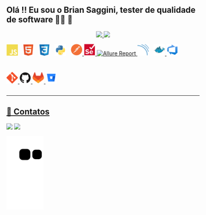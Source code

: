 ## Olá !! Eu sou o Brian Saggini, tester de qualidade de software 👨‍💻 🐞



<div align="center">
  <a href="https://github.com/saggini">
  <img height="180em" src="https://github-readme-stats.vercel.app/api?username=saggini&show_icons=true&theme=dracula&include_all_commits=true&count_private=true"/>
  <img height="180em" src="https://github-readme-stats.vercel.app/api/top-langs/?username=saggini&layout=compact&langs_count=7&theme=dracula"/>
</div>
  
   
<div style="display: flex; flex-wrap: wrap; gap: 12px; align-items: center;">
  <!-- 🚀 Linguagens -->
  <img alt="JavaScript" title="JavaScript" height="30"
    src="https://raw.githubusercontent.com/devicons/devicon/master/icons/javascript/javascript-plain.svg">
  <img alt="HTML5" title="HTML5" height="30"
    src="https://raw.githubusercontent.com/devicons/devicon/master/icons/html5/html5-original.svg">
  <img alt="CSS3" title="CSS3" height="30"
    src="https://raw.githubusercontent.com/devicons/devicon/master/icons/css3/css3-original.svg">
  <img alt="Python" title="Python" height="30"
    src="https://raw.githubusercontent.com/devicons/devicon/master/icons/python/python-original.svg">

  <!-- 🧪 Testes -->
  <img alt="Postman" title="Postman" height="30"
    src="https://raw.githubusercontent.com/devicons/devicon/master/icons/postman/postman-original.svg">
  <img alt="Selenium" title="Selenium" height="30"
    src="https://raw.githubusercontent.com/devicons/devicon/master/icons/selenium/selenium-original.svg">
  <img alt="Allure Report" title="Allure Report" height="30"
    src="https://avatars.githubusercontent.com/u/5879127?s=200&v=4">
  <img alt="SonarQube" title="SonarQube" height="30"
    src="https://raw.githubusercontent.com/devicons/devicon/master/icons/sonarqube/sonarqube-original.svg">

  <!-- ⚙️ DevOps / CI/CD -->
  <img alt="Docker" title="Docker" height="30"
    src="https://raw.githubusercontent.com/devicons/devicon/master/icons/docker/docker-original.svg">
  <img alt="Azure Pipelines" title="Azure Pipelines" height="30"
    src="https://raw.githubusercontent.com/devicons/devicon/master/icons/azuredevops/azuredevops-original.svg">

  <!-- 🔧 Controle de Versão -->
  <img alt="Git" title="Git" height="30"
    src="https://raw.githubusercontent.com/devicons/devicon/master/icons/git/git-original.svg">
  <img alt="GitHub" title="GitHub" height="30"
    src="https://raw.githubusercontent.com/devicons/devicon/master/icons/github/github-original.svg">
  <img alt="GitLab" title="GitLab" height="30"
    src="https://raw.githubusercontent.com/devicons/devicon/master/icons/gitlab/gitlab-original.svg">
  <img alt="Bitbucket" title="Bitbucket" height="30"
    src="https://raw.githubusercontent.com/devicons/devicon/master/icons/bitbucket/bitbucket-original.svg">
</div>

  
  ---
  
  ## 📱 Contatos
  
  <div>
    <a href = "mailto:briansaggini@gmail.com"><img src="https://img.shields.io/badge/Gmail-D14836?style=for-the-badge&logo=gmail&logoColor=white" target="_blank"></a>
  <a href="https://www.linkedin.com/in/briansagini/" target="_blank"><img src="https://img.shields.io/badge/-LinkedIn-%230077B5?style=for-the-badge&logo=linkedin&logoColor=white" target="_blank"></a> 
  </div>

  ![Snake animation](https://github.com/Saggini/Saggini/blob/output/github-contribution-grid-snake.svg)
